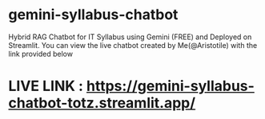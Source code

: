 # gemini-syllabus-chatbot
Hybrid RAG Chatbot for IT Syllabus using Gemini (FREE) and Deployed on Streamlit.
You can view the live chatbot created by Me(@Aristotile) with the link provided below
# LIVE LINK : https://gemini-syllabus-chatbot-totz.streamlit.app/

